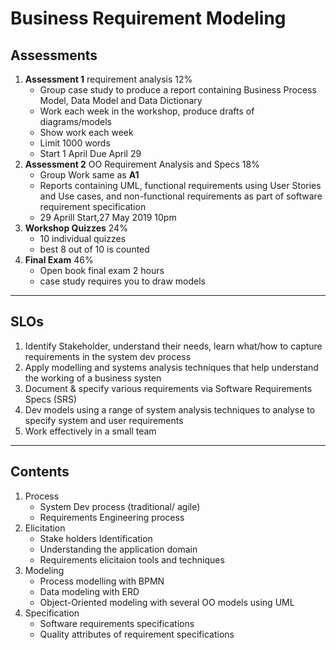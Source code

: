 # Business Requirement Modeling

## Assessments

1. **Assessment 1** requirement analysis 12%
   - Group case study to produce a report containing Business Process Model, Data Model and Data Dictionary
   - Work each week in the workshop, produce drafts of diagrams/models
   - Show work each week
   - Limit 1000 words
   - Start 1 April Due April 29
2. **Assessment 2** OO Requirement Analysis and Specs 18%
   - Group Work same as **A1**
   - Reports containing UML, functional requirements using User Stories and Use cases, and non-functional requirements as part of software requirement specification
   - 29 Aprill Start,27 May 2019 10pm
3. **Workshop Quizzes** 24%
   - 10 individual quizzes
   - best 8 out of 10 is counted
4. **Final Exam** 46%
   - Open book final exam 2 hours
   - case study requires you to draw models

---

## SLOs

1. Identify Stakeholder, understand their needs, learn what/how to capture requirements in the system dev process
1. Apply modelling and systems analysis techniques that help understand the working of a business systen
1. Document & specify various requirements via Software Requirements Specs (SRS)
1. Dev models using a range of system analysis techniques to analyse to specify system and user requirements
1. Work effectively in a small team

---

## Contents

1. Process
   - System Dev process (traditional/ agile)
   - Requirements Engineering process
2. Elicitation
   - Stake holders Identification
   - Understanding the application domain
   - Requirements elicitaion tools and techniques
3. Modeling
   - Process modelling with BPMN
   - Data modeling with ERD
   - Object-Oriented modeling with several OO models using UML
4. Specification
   - Software requirements specifications
   - Quality attributes of requirement specifications